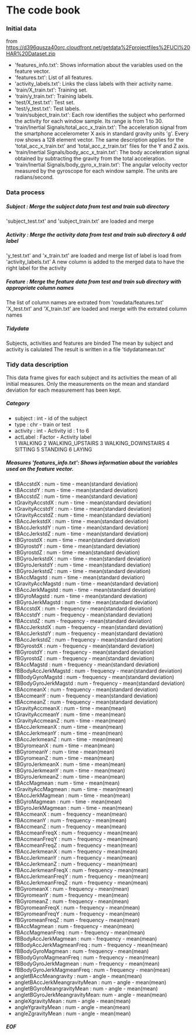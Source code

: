 The code book
===========

### Initial data 

from https://d396qusza40orc.cloudfront.net/getdata%2Fprojectfiles%2FUCI%20HAR%20Dataset.zip 

- 'features_info.txt': Shows information about the variables used on the feature vector.
- 'features.txt': List of all features.
- 'activity_labels.txt': Links the class labels with their activity name.
- 'train/X_train.txt': Training set.
- 'train/y_train.txt': Training labels.
- 'test/X_test.txt': Test set.
- 'test/y_test.txt': Test labels.
- 'train/subject_train.txt': Each row identifies the subject who performed the activity for each window sample. Its range is from 1 to 30. 
- 'train/Inertial Signals/total_acc_x_train.txt': The acceleration signal from the smartphone accelerometer X axis in standard gravity units 'g'. 
   Every row shows a 128 element vector. The same description applies for the 'total_acc_x_train.txt' and 'total_acc_z_train.txt' files for the Y and Z axis. 
- 'train/Inertial Signals/body_acc_x_train.txt': The body acceleration signal obtained by subtracting the gravity from the total acceleration. 
- 'train/Inertial Signals/body_gyro_x_train.txt': The angular velocity vector measured by the gyroscope for each window sample. The units are radians/second. 

### Data process

##### Subject : Merge the subject data from test and train sub directory 
'subject_test.txt' and 'subject_train.txt' are loaded and merge
##### Activity : Merge the activity data from test and train sub directory & add label
'y_test.txt' and 'x_train.txt' are loaded and merge
list of label is load from 'activity_labels.txt'
A new column is added to the merged data to have the right label for the activity
##### Feature : Merge the feature data from test and train sub directory with appropriate column names
The list of column names are extrated from 'rowdata/features.txt'
'X_test.txt' and 'X_train.txt' are loaded and merge with the extrated column names
##### Tidydata
Subjects, activities and features are binded
The mean by subject and activity is calulated
The result is written in a file 'tidydatamean.txt'

### Tidy data description
This data frame gives for each subject and its activities the mean of all initial measures.
Only the measurements on the mean and standard deviation for each measurement has been kept.
#####  Category 
- subject                       : int - 	id of the subject 
- type                          : chr -		train or test
- activity                      : int - 	Activity id : 1 to 6
- actLabel                      : Factor -	Activity label  
1 WALKING
2 WALKING_UPSTAIRS
3 WALKING_DOWNSTAIRS
4 SITTING
5 STANDING
6 LAYING

#####  Measures 'features_info.txt': Shows information about the variables used on the feature vector.
- tBAccstdX                     : num - time - mean(standard deviation) 
- tBAccstdY                     : num   - time - mean(standard deviation)
- tBAccstdZ                     : num   - time - mean(standard deviation)
- tGravityAccstdX               : num   - time - mean(standard deviation)
- tGravityAccstdY               : num   - time - mean(standard deviation)
- tGravityAccstdZ               : num   - time - mean(standard deviation)
- tBAccJerkstdX                 : num   - time - mean(standard deviation)
- tBAccJerkstdY                 : num   - time - mean(standard deviation)
- tBAccJerkstdZ                 : num   - time - mean(standard deviation)
- tBGyrostdX                    : num   - time - mean(standard deviation)
- tBGyrostdY                    : num   - time - mean(standard deviation)
- tBGyrostdZ                    : num   - time - mean(standard deviation)
- tBGyroJerkstdX                : num   - time - mean(standard deviation)
- tBGyroJerkstdY                : num   - time - mean(standard deviation)
- tBGyroJerkstdZ                : num   - time - mean(standard deviation)
- tBAccMagstd                   : num   - time - mean(standard deviation)
- tGravityAccMagstd             : num   - time - mean(standard deviation)
- tBAccJerkMagstd               : num   - time - mean(standard deviation)
- tBGyroMagstd                  : num   - time - mean(standard deviation)
- tBGyroJerkMagstd              : num   - time - mean(standard deviation)
- fBAccstdX                     : num   - frequency - mean(standard deviation)
- fBAccstdY                     : num   - frequency - mean(standard deviation)
- fBAccstdZ                     : num   - frequency - mean(standard deviation)
- fBAccJerkstdX                 : num   - frequency - mean(standard deviation)
- fBAccJerkstdY                 : num   - frequency - mean(standard deviation)
- fBAccJerkstdZ                 : num   - frequency - mean(standard deviation)
- fBGyrostdX                    : num   - frequency - mean(standard deviation)
- fBGyrostdY                    : num   - frequency - mean(standard deviation)
- fBGyrostdZ                    : num   - frequency - mean(standard deviation)
- fBAccMagstd                   : num   - frequency - mean(standard deviation)
- fBBodyAccJerkMagstd           : num   - frequency - mean(standard deviation)
- fBBodyGyroMagstd              : num   - frequency - mean(standard deviation)
- fBBodyGyroJerkMagstd          : num   - frequency - mean(standard deviation)
- tBAccmeanX                    : num   - frequency - mean(standard deviation)
- tBAccmeanY                    : num   - frequency - mean(standard deviation)
- tBAccmeanZ                    : num   - frequency - mean(standard deviation)
- tGravityAccmeanX              : num   - time - mean(mean)
- tGravityAccmeanY              : num   - time - mean(mean)
- tGravityAccmeanZ              : num   - time - mean(mean)
- tBAccJerkmeanX                : num   - time - mean(mean)
- tBAccJerkmeanY                : num   - time - mean(mean)
- tBAccJerkmeanZ                : num   - time - mean(mean)
- tBGyromeanX                   : num   - time - mean(mean)
- tBGyromeanY                   : num   - time - mean(mean)
- tBGyromeanZ                   : num   - time - mean(mean)
- tBGyroJerkmeanX               : num   - time - mean(mean)
- tBGyroJerkmeanY               : num   - time - mean(mean)
- tBGyroJerkmeanZ               : num   - time - mean(mean)
- tBAccMagmean                  : num   - time - mean(mean)
- tGravityAccMagmean            : num   - time - mean(mean)
- tBAccJerkMagmean              : num   - time - mean(mean)
- tBGyroMagmean                 : num   - time - mean(mean)
- tBGyroJerkMagmean             : num   - time - mean(mean)
- fBAccmeanX                    : num   - frequency - mean(mean)
- fBAccmeanY                    : num   - frequency - mean(mean)
- fBAccmeanZ                    : num   - frequency - mean(mean)
- fBAccmeanFreqX                : num   - frequency - mean(mean)
- fBAccmeanFreqY                : num   - frequency - mean(mean)
- fBAccmeanFreqZ                : num   - frequency - mean(mean)
- fBAccJerkmeanX                : num   - frequency - mean(mean)
- fBAccJerkmeanY                : num   - frequency - mean(mean)
- fBAccJerkmeanZ                : num   - frequency - mean(mean)
- fBAccJerkmeanFreqX            : num   - frequency - mean(mean)
- fBAccJerkmeanFreqY            : num   - frequency - mean(mean)
- fBAccJerkmeanFreqZ            : num   - frequency - mean(mean)
- fBGyromeanX                   : num   - frequency - mean(mean)
- fBGyromeanY                   : num   - frequency - mean(mean)
- fBGyromeanZ                   : num   - frequency - mean(mean)
- fBGyromeanFreqX               : num   - frequency - mean(mean)
- fBGyromeanFreqY               : num   - frequency - mean(mean)
- fBGyromeanFreqZ               : num   - frequency - mean(mean)
- fBAccMagmean                  : num   - frequency - mean(mean)
- fBAccMagmeanFreq              : num   - frequency - mean(mean)
- fBBodyAccJerkMagmean          : num   - frequency - mean(mean)
- fBBodyAccJerkMagmeanFreq      : num   - frequency - mean(mean)
- fBBodyGyroMagmean             : num   - frequency - mean(mean)
- fBBodyGyroMagmeanFreq         : num   - frequency - mean(mean)
- fBBodyGyroJerkMagmean         : num   - frequency - mean(mean)
- fBBodyGyroJerkMagmeanFreq     : num   - frequency - mean(mean)
- angletBAccMeangravity         : num   - angle - mean(mean)
- angletBAccJerkMeangravityMean : num   - angle - mean(mean)
- angletBGyroMeangravityMean    : num   - angle - mean(mean)
- angletBGyroJerkMeangravityMean: num   - angle - mean(mean)
- angleXgravityMean             : num   - angle - mean(mean)
- angleYgravityMean             : num   - angle - mean(mean)
- angleZgravityMean             : num   - angle - mean(mean)

##### EOF 
